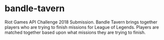 # bandle-tavern
Riot Games API Challenge 2018 Submission. Bandle Tavern brings together players who are trying to finish missions for League of Legends. Players are matched together based upon what missions they are trying to finish.
